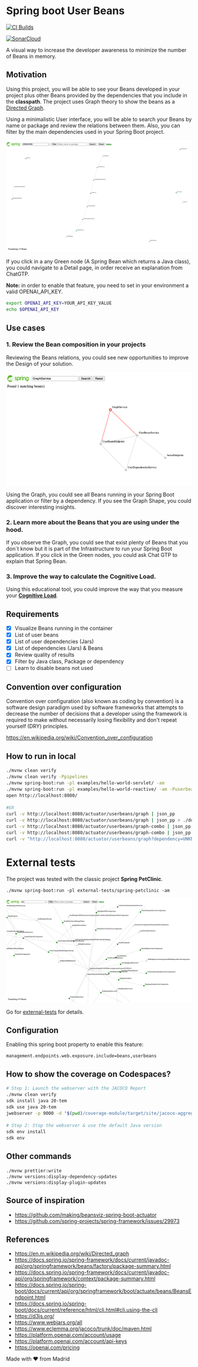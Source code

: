 # Spring boot User Beans

[![CI Builds](https://github.com/jabrena/spring-boot-user-beans/actions/workflows/build.yaml/badge.svg?branch=main)](https://github.com/jabrena/spring-boot-user-beans/actions/workflows/build.yaml)

[![SonarCloud](https://sonarcloud.io/images/project_badges/sonarcloud-white.svg)](https://sonarcloud.io/summary/new_code?id=jabrena_spring-boot-user-beans)

A visual way to increase the developer awareness to minimize the number of Beans in memory.

## Motivation

Using this project, you will be able to see your Beans developed in your project
plus other Beans provided by the dependencies that you include
in the **classpath**. The project uses Graph theory to show the beans as a [Directed Graph](https://en.m.wikipedia.org/wiki/Directed_graph).

Using a minimalistic User interface, you will be able to search
your Beans by name or package and review the relations between them.
Also, you can filter by the main dependencies used in your Spring Boot project.

![](docs/design/user-beans12.png)

If you click in a any Green node (A Spring Bean which returns a Java class),
you could navigate to a Detail page, in order receive an explanation from ChatGTP.

**Note:** in order to enable that feature, you need to set in your
environment a valid OPENAI_API_KEY.

```bash
export OPENAI_API_KEY=YOUR_API_KEY_VALUE
echo $OPENAI_API_KEY
```

## Use cases

### 1. Review the Bean composition in your projects

Reviewing the Beans relations, you could see new opportunities
to improve the Design of your solution.

![](docs/design/use-case1.png)

Using the Graph, you could see all Beans running in your Spring Boot application
or filter by a dependency. If you see the Graph Shape, you could discover
interesting insights.

### 2. Learn more about the Beans that you are using under the hood.

If you observe the Graph, you could see that exist plenty of Beans that you
don´t know but it is part of the Infrastructure to run your Spring Boot
application. If you click in the Green nodes, you could ask Chat GTP to
explain that Spring Bean.

### 3. Improve the way to calculate the Cognitive Load.

Using this educational tool, you could improve the way that you measure
your [**Cognitive Load**](https://en.wikipedia.org/wiki/Cognitive_load).

## Requirements

- [x] Visualize Beans running in the container
- [x] List of user beans
- [x] List of user dependencies (Jars)
- [x] List of dependencies (Jars) & Beans
- [x] Review quality of results
- [x] Filter by Java class, Package or dependency
- [ ] Learn to disable beans not used

## Convention over configuration

Convention over configuration (also known as coding by convention) is a software design paradigm used by software frameworks that attempts to decrease the number of decisions that a developer using the framework is required to make without necessarily losing flexibility and don't repeat yourself (DRY) principles.

https://en.wikipedia.org/wiki/Convention_over_configuration

## How to run in local

```bash
./mvnw clean verify
./mvnw clean verify -Ppipelines
./mvnw spring-boot:run -pl examples/hello-world-servlet/ -am
./mvnw spring-boot:run -pl examples/hello-world-reactive/ -am -Puserbeans
open http://localhost:8080/

#UX
curl -v http://localhost:8080/actuator/userbeans/graph | json_pp
curl -v http://localhost:8080/actuator/userbeans/graph | json_pp > ./docs/graph.json
curl -v http://localhost:8080/actuator/userbeans/graph-combo | json_pp
curl -v http://localhost:8080/actuator/userbeans/graph-combo | json_pp > ./docs/graph-combo.json
curl -v "http://localhost:8080/actuator/userbeans/graph?dependency=UNKNOWN" | json_pp
```

# External tests

The project was tested with the classic project **Spring PetClinic**.

```
./mvnw spring-boot:run -pl external-tests/spring-petclinic -am
```

![](docs/design/spring-petclinic.png)

Go for [external-tests](./external-tests/README.md) for details.

## Configuration

Enabling this spring boot property to enable this feature:

```
management.endpoints.web.exposure.include=beans,userbeans
```

## How to show the coverage on Codespaces?

```bash
# Step 1: Launch the webserver with the JACOCO Report
./mvnw clean verify
sdk install java 20-tem
sdk use java 20-tem
jwebserver -p 9000 -d "$(pwd)/coverage-module/target/site/jacoco-aggregate/"

# Step 2: Stop the webserver & use the default Java version
sdk env install
sdk env
```

## Other commands

```
./mvnw prettier:write
./mvnw versions:display-dependency-updates
./mvnw versions:display-plugin-updates
```

## Source of inspiration

- https://github.com/making/beansviz-spring-boot-actuator
- https://github.com/spring-projects/spring-framework/issues/29973

## References

- https://en.m.wikipedia.org/wiki/Directed_graph
- https://docs.spring.io/spring-framework/docs/current/javadoc-api/org/springframework/beans/factory/package-summary.html
- https://docs.spring.io/spring-framework/docs/current/javadoc-api/org/springframework/context/package-summary.html
- https://docs.spring.io/spring-boot/docs/current/api/org/springframework/boot/actuate/beans/BeansEndpoint.html
- https://docs.spring.io/spring-boot/docs/current/reference/html/cli.html#cli.using-the-cli
- https://d3js.org/
- https://www.webjars.org/all
- https://www.eclemma.org/jacoco/trunk/doc/maven.html
- https://platform.openai.com/account/usage
- https://platform.openai.com/account/api-keys
- https://openai.com/pricing

Made with ❤️ from Madrid

